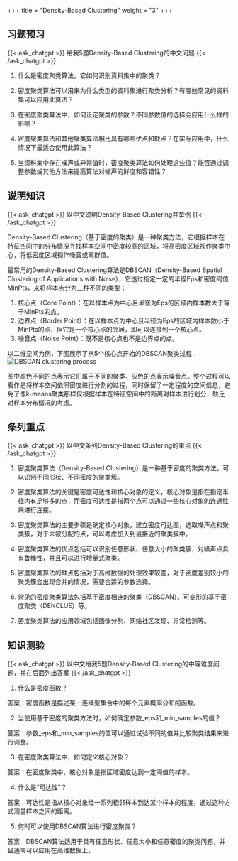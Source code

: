 +++
title = "Density-Based Clustering"
weight = "3"
+++
## 习题预习
{{< ask_chatgpt >}}
给我5题Density-Based Clustering的中文问题
{{< /ask_chatgpt >}}

1. 什么是密度聚类算法，它如何识别资料集中的聚类？

2. 密度聚类算法可以用来为什么类型的资料集进行聚类分析？有哪些常见的资料集可以应用此算法？

3. 在密度聚类算法中，如何设定聚类的参数？不同参数值的选择会应用什么样的影响？

4. 密度聚类算法和其他聚类算法相比具有哪些优点和缺点？在实际应用中，什么情况下最适合使用此算法？

5. 当资料集中存在噪声或异常值时，密度聚类算法如何处理这些值？能否通过调整参数或其他方法来提高算法对噪声的鲜度和容错性？   

## 说明知识
{{< ask_chatgpt >}}
以中文说明Density-Based Clustering并举例
{{< /ask_chatgpt >}}

Density-Based Clustering（基于密度的聚类）是一种聚类方法，它根据样本在特征空间中的分布情况寻找样本空间中密度较高的区域，将高密度区域视作聚类中心，将低密度区域视作噪音或离群值。

最常用的Density-Based Clustering算法是DBSCAN（Density-Based Spatial Clustering of Applications with Noise），它透过指定一定的半径Eps和密度阈值MinPts，来将样本点分为三种不同的类型：
1. 核心点（Core Point）：在以样本点为中心且半径为Eps的区域内样本数大于等于MinPts的点。
2. 边界点（Border Point）：在以样本点为中心且半径为Eps的区域内样本数小于MinPts的点，但它是一个核心点的邻居，即可以连接到一个核心点。
3. 噪音点（Noise Point）：既不是核心点也不是边界点的点。

以二维空间为例，下图展示了从5个核心点开始的DBSCAN聚类过程：
![DBSCAN clustering process](https://miro.medium.com/max/600/1*WH1cji_S35tbybvloRQL4A.gif)
 
图中颜色不同的点表示它们属于不同的聚类，灰色的点表示噪音点。整个过程可以看作是将样本空间依照密度进行分割的过程，同时保留了一定程度的空间信息，避免了像k-means聚类那样仅根据样本在特征空间中的距离对样本进行划分，缺乏对样本分布情况的考虑。   

## 条列重点
{{< ask_chatgpt >}}
以中文条列Density-Based Clustering的重点
{{< /ask_chatgpt >}}

1. 密度聚类算法（Density-Based Clustering）是一种基于密度的聚类方法，可以识别不同形状、不同密度的聚类簇。

2. 密度聚类算法的关键是密度可达性和核心对象的定义，核心对象是指在指定半径内有足够多的点，而密度可达性是指两个点可以通过一些核心对象的连通性来进行连接。

3. 密度聚类算法的主要步骤是确定核心对象，建立密度可达图，选取噪声点和聚类簇，对于未被分配的点，可以考虑加入到最接近的聚类簇中。

4. 密度聚类算法的优点包括可以识别任意形状、任意大小的聚类簇，对噪声点具有鲁棒性，并且可以进行增量式聚类。

5. 密度聚类算法的缺点包括对于高维数据的处理效果较差，对于密度差别较小的聚类簇会出现合并的情况，需要合适的参数选择。

6. 常见的密度聚类算法包括基于密度相连的聚类（DBSCAN）、可变形的基于密度聚类（DENCLUE）等。

7. 密度聚类算法的应用领域包括图像分割、网络社区发现、异常检测等。   

## 知识测验
{{< ask_chatgpt >}}
以中文给我5题Density-Based Clustering的中等难度问题，并在后面列出答案
{{< /ask_chatgpt >}}

1. 什么是密度函数？

答案：密度函数是描述某一连续型集合中的每个元素概率分布的函数。

2. 当使用基于密度的聚类方法时，如何确定参数_eps和_min_samples的值？

答案：参数_eps和_min_samples的值可以通过试验不同的值并比较聚类结果来进行调整。

3. 在密度聚类算法中，如何定义核心对象？

答案：在密度聚类中，核心对象是指区域密度达到一定阈值的样本。

4. 什么是“可达性”？

答案：可达性是指从核心对象经一系列相邻样本到达某个样本的程度，通过这种方式测量样本之间的距离。

5. 何时可以使用DBSCAN算法进行密度聚类？

答案：DBSCAN算法适用于具有任意形状、任意大小和任意密度的聚类问题，并且通常可以应用在高维数据上。   

